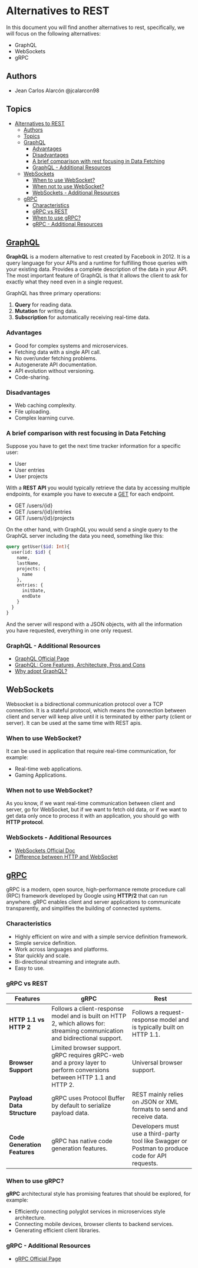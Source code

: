 # Alternatives to REST

In this document you will find another alternatives to rest, specifically, we will focus on the following alternatives:

- GraphQL
- WebSockets
- gRPC

## Authors

- Jean Carlos Alarcón @jcalarcon98

## Topics

- [Alternatives to REST](#alternatives-to-rest)
  - [Authors](#authors)
  - [Topics](#topics)
  - [GraphQL](#graphql)
    - [Advantages](#advantages)
    - [Disadvantages](#disadvantages)
    - [A brief comparison with rest focusing in Data Fetching](#a-brief-comparison-with-rest-focusing-in-data-fetching)
    - [GraphQL - Additional Resources](#graphql---additional-resources)
  - [WebSockets](#websockets)
    - [When to use WebSocket?](#when-to-use-websocket)
    - [When not to use WebSocket?](#when-not-to-use-websocket)
    - [WebSockets - Additional Resources](#websockets---additional-resources)
  - [gRPC](#grpc)
    - [Characteristics](#characteristics)
    - [gRPC vs REST](#grpc-vs-rest)
    - [When to use gRPC?](#when-to-use-grpc)
    - [gRPC - Additional Resources](#grpc---additional-resources)

## [GraphQL](https://graphql.org/)

**GraphQL** is a modern alternative to rest created by Facebook in 2012. It is a query language for your APIs and a runtime for fulfilling those queries with your existing data. Provides a complete description of the data in your API. The most important feature of GraphQL is that it allows the client to ask for exactly what they need even in a single request.

GraphQL has three primary operations:

1. **Query** for reading data.
2. **Mutation** for writing data.
3. **Subscription** for automatically receiving real-time data.

### Advantages

- Good for complex systems and microservices.
- Fetching data with a single API call.
- No over/under fetching problems.
- Autogenerate API documentation.
- API evolution without versioning.
- Code-sharing.

### Disadvantages

- Web caching complexity.
- File uploading.
- Complex learning curve.

### A brief comparison with rest focusing in Data Fetching

Suppose you have to get the next time tracker information for a specific user:

- User
- User entries
- User projects

With a **REST API** you would typically retrieve the data by accessing multiple endpoints, for example you have to execute a [GET](2-1_http_verbs.md/#get) for each endpoint.

- GET /users/{id}
- GET /users/{id}/entries
- GET /users/{id}/projects

On the other hand, with GraphQL you would send a single query to the GraphQL server including the data you need, something like this:

```graphql
query getUser($id: Int){
  user(id: $id) {
    name,
    lastName,
    projects: {
      name
    },
    entries: {
      initDate,
      endDate
    }
  }
}
```

And the server will respond with a JSON objects, with all the information you have requested, everything in one only request.

### GraphQL - Additional Resources

- [GraphQL Official Page](https://graphql.org/)
- [GraphQL: Core Features, Architecture, Pros and Cons](https://www.altexsoft.com/blog/engineering/graphql-core-features-architecture-pros-and-cons/)
- [Why adopt GraphQL?](https://www.apollographql.com/docs/intro/benefits/)

## WebSockets

Websocket is a bidirectional communication protocol over a TCP connection. It is a stateful protocol, which means the connection between client and server will keep alive until it is terminated by either party (client or server). It can be used at the same time with REST apis.

### When to use WebSocket?

It can be used in application that require real-time communication, for example:

- Real-time web applications.
- Gaming Applications.

### When not to use WebSocket?

As you know, if we want real-time communication between client and server, go for WebSocket, but if we want to fetch old data, or if we want to get data only once to process it with an application, you should go with **HTTP protocol**.

### WebSockets - Additional Resources

- [WebSockets Official Doc](https://developer.mozilla.org/en-US/docs/Web/API/WebSockets_API)
- [Difference between HTTP and WebSocket](https://www.geeksforgeeks.org/what-is-web-socket-and-how-it-is-different-from-the-http/)

## [gRPC](https://github.com/grpc/grpc)

gRPC is a modern, open source, high-performance remote procedure call (RPC) framework developed by Google using **HTTP/2** that can run anywhere. gRPC enables client and server applications to communicate transparently, and simplifies the building of connected systems.

### Characteristics

- Highly efficient on wire and with a simple service definition framework.
- Simple service definition.
- Work across languages and platforms.
- Star quickly and scale.
- Bi-directional streaming and integrate auth.
- Easy to use.

### gRPC vs REST

| Features                     | gRPC                                                                                                                         | Rest                                                                                             |
|------------------------------|------------------------------------------------------------------------------------------------------------------------------|--------------------------------------------------------------------------------------------------|
| **HTTP 1.1 vs HTTP 2**       | Follows a client-response model and is built on HTTP 2, which allows for: streaming communication and bidirectional support. | Follows a request-response model  and is typically built on HTTP 1.1.                            |
| **Browser Support**          | Limited browser support. gRPC requires gRPC-web and a proxy layer to perform conversions between HTTP 1.1 and HTTP 2.        | Universal browser support.                                                                       |
| **Payload Data Structure**   | gRPC uses Protocol Buffer by default to serialize payload data.                                                              | REST mainly relies on JSON or XML formats to send and receive data.                              |
| **Code Generation Features** | gRPC has native code generation features.                                                                                    | Developers must use a third-party tool like Swagger or Postman to produce code for API requests. |

### When to use gRPC?

**gRPC** architectural style has promising features that should be explored, for example:

- Efficiently connecting polyglot services in microservices style architecture.
- Connecting mobile devices, browser clients to backend services.
- Generating efficient client libraries.

### gRPC - Additional Resources

- [gRPC Official Page](https://grpc.io/)
